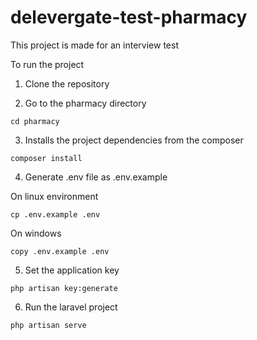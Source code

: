 # delevergate-test-pharmacy
This project is made for an interview test

To run the project

1. Clone the repository

2. Go to the pharmacy directory
 ```
cd pharmacy
 ```
3. Installs the project dependencies from the composer
```
composer install
```
4. Generate .env file as .env.example

On linux environment
```
cp .env.example .env
```
On windows
```
copy .env.example .env
```
5. Set the application key
```
php artisan key:generate
```
6. Run the laravel project
 ```
php artisan serve
 ```
